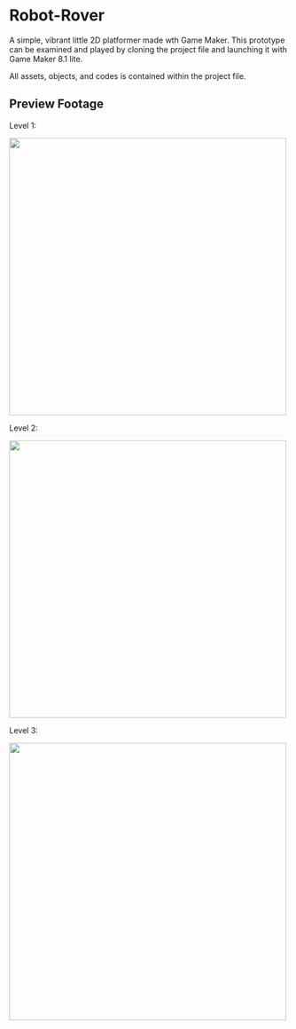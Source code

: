 # Robot-Rover
A simple, vibrant little 2D platformer made wth Game Maker.  This prototype can be examined and played by cloning the project file and launching it with Game Maker 8.1 lite.

All assets, objects, and codes is contained within the project file.

## Preview Footage

Level 1:

<img src="level 1.gif" width="500"/>

Level 2:

<img src="level 2.gif" width="500"/>

Level 3:

<img src="level 3.gif" width="500"/>
